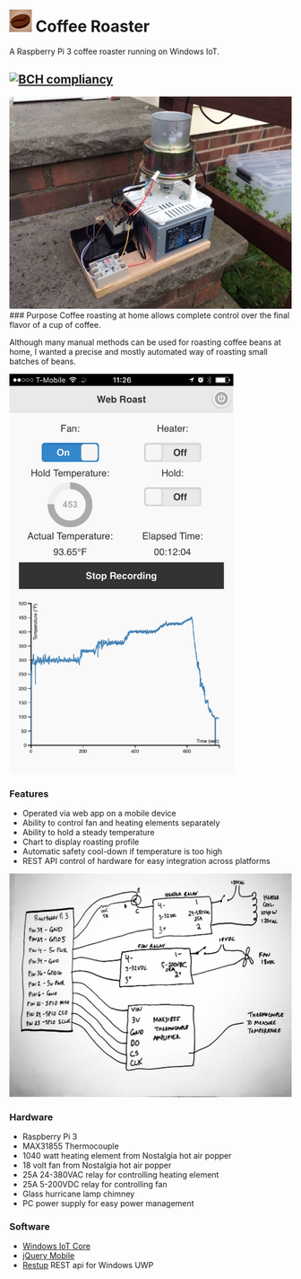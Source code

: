 
# <img src="https://github.com/bertwagner/Coffee-Roaster/blob/master/Roaster-Client/Web/Content/Images/apple-icon-114x114.png?raw=true" width="40" title="Coffee Roaster"> Coffee Roaster 
A Raspberry Pi 3 coffee roaster running on Windows IoT.

[![BCH compliancy](https://bettercodehub.com/edge/badge/bertwagner/Coffee-Roaster)](https://bettercodehub.com)
---
<img src="https://github.com/bertwagner/Coffee-Roaster/blob/master/Roaster-Client/Web/Content/Images/CoffeeRoaster.jpg?raw=true" width="600" title="Coffee Roaster">
### Purpose
Coffee roasting at home allows complete control over the final flavor of a cup of coffee.  

Although many manual methods can be used for roasting coffee beans at home, I wanted a precise and mostly automated way of roasting small batches of beans.

<img src="https://github.com/bertwagner/Coffee-Roaster/blob/master/Roaster-Client/Web/Content/Images/WebApp.png?raw=true" width="400" title="Coffee Roaster">

### Features
 * Operated via web app on a mobile device
 * Ability to control fan and heating elements separately 
 * Ability to hold a steady temperature
 * Chart to display roasting profile
 * Automatic safety cool-down if temperature is too high
 * REST API control of hardware for easy integration across platforms

<img src="https://github.com/bertwagner/Coffee-Roaster/blob/master/Roaster-Client/Web/Content/Images/Schematic.jpg?raw=true" width="600" title="Coffee Roaster">

### Hardware
 * Raspberry Pi 3
 * MAX31855 Thermocouple
 * 1040 watt heating element from Nostalgia hot air popper
 * 18 volt fan from Nostalgia hot air popper
 * 25A 24-380VAC relay for controlling heating element
 * 25A 5-200VDC relay for controlling fan
 * Glass hurricane lamp chimney
 * PC power supply for easy power management

### Software
 * [Windows IoT Core](https://developer.microsoft.com/en-us/windows/iot)
 * [jQuery Mobile](http://jquerymobile.com/)
 * [Restup](https://github.com/tomkuijsten/restup) REST api for Windows UWP

